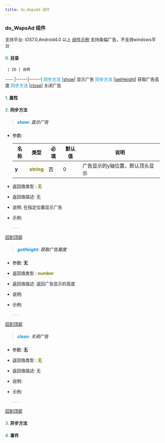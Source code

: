 ```yaml
---
title: do_WapsAd 组件
---
```


### do_WapsAd 组件

 支持平台: iOS7.0,Android4.0 以上
 [组件示例](https://github.com/do-api/docs-example/tree/master/source/view/do_WapsAd)
 支持条幅广告，不支持windows平台

#### <font color ='#40A977'>**0.**</font> 目录

     | ID | 说明
---- |------|------|
<font color ='#0092db'>同步方法</font>  |[show](#show)| 显示广告
<font color ='#0092db'>同步方法</font>  |[getHeight](#getHeight)| 获取广告高度
<font color ='#0092db'>同步方法</font>  |[close](#close)| 关闭广告

#### <font color ='#40A977'>**1.**</font> 属性

#### <font color ='#40A977'>**2.**</font> 同步方法

>##### <span id=show><font color ='#0092db'>**show**</font></span>: 显示广告

- 参数:

  名称 | 类型 |必填|默认值|说明
  ---- |-------------  |--------------|--------|------
  **y** |<font color ='#808000'>**string**</font> | 否 | 0|广告显示的y轴位置，默认顶头显示
- 返回值类型 : <font color ='#808000'>**无**</font>
- 返回值描述: 无
- 说明: 在指定位置显示广告
- 示例:

  ```javascript
  ...

  ```

[回到顶部](#top)

>##### <span id=getHeight><font color ='#0092db'>**getHeight**</font></span>: 获取广告高度

- 参数: **无**
- 返回值类型 : <font color ='#808000'>**number**</font>
- 返回值描述: 返回广告显示的高度
- 说明: 
- 示例:

  ```javascript
  ...

  ```

[回到顶部](#top)

>##### <span id=close><font color ='#0092db'>**close**</font></span>: 关闭广告

- 参数: **无**
- 返回值类型 : <font color ='#808000'>**无**</font>
- 返回值描述: 无
- 说明: 
- 示例:

  ```javascript
  ...

  ```

[回到顶部](#top)

#### <font color ='#40A977'>**3.**</font> 异步方法


#### <font color ='#40A977'>**4.**</font> 事件


